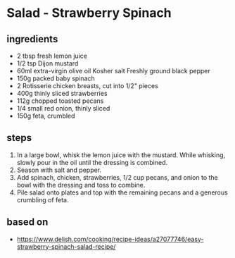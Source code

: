 # Salad - Strawberry Spinach

## ingredients

- 2 tbsp fresh lemon juice
- 1/2 tsp Dijon mustard
- 60ml extra-virgin olive oil Kosher salt Freshly ground black pepper
- 150g packed baby spinach
- 2 Rotisserie chicken breasts, cut into 1/2" pieces
- 400g thinly sliced strawberries
- 112g chopped toasted pecans
- 1/4 small red onion, thinly sliced
- 150g feta, crumbled

## steps

1. In a large bowl, whisk the lemon juice with the mustard. While whisking, slowly pour in the oil until the dressing is combined.
2. Season with salt and pepper.
3. Add spinach, chicken, strawberries, 1/2 cup pecans, and onion to the bowl with the dressing and toss to combine.
4. Pile salad onto plates and top with the remaining pecans and a generous crumbling of feta.

## based on

- https://www.delish.com/cooking/recipe-ideas/a27077746/easy-strawberry-spinach-salad-recipe/
